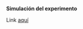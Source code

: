 **Simulación del experimento**

Link [aquí](https://editor.p5js.org/WatermelonSuggar/sketches/jOVYeM_Yd)
